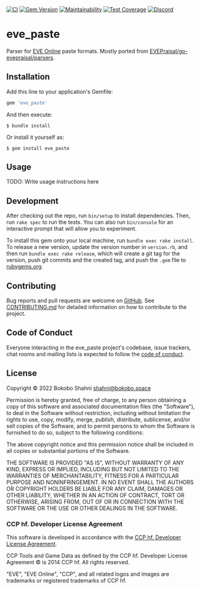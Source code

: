 [![CI](https://github.com/bokoboshahni/eve_paste/actions/workflows/ci.yml/badge.svg)](https://github.com/bokoboshahni/eve_paste/actions/workflows/ci.yml)
[![Gem Version](https://badge.fury.io/rb/eve_paste.svg)](https://badge.fury.io/rb/esi-sdk)
[![Maintainability](https://api.codeclimate.com/v1/badges/0edee6b4cc98e0020de1/maintainability)](https://codeclimate.com/github/bokoboshahni/eve_paste/maintainability)
[![Test Coverage](https://api.codeclimate.com/v1/badges/0edee6b4cc98e0020de1/test_coverage)](https://codeclimate.com/github/bokoboshahni/eve_paste/test_coverage)
[![Discord](https://img.shields.io/discord/782291682778546226)](https://discord.gg/beqVqV7ths)

# eve_paste

Parser for [EVE Online](https://www.eveonline.com/) paste formats. Mostly ported from [EVEPraisal/go-evepraisal/parsers](https://github.com/evepraisal/go-evepraisal/tree/master/parsers).

## Installation

Add this line to your application's Gemfile:

```ruby
gem 'eve_paste'
```

And then execute:

    $ bundle install

Or install it yourself as:

    $ gem install eve_paste

## Usage

TODO: Write usage instructions here

## Development

After checking out the repo, run `bin/setup` to install dependencies. Then, run `rake spec` to run the tests. You can also run `bin/console` for an interactive prompt that will allow you to experiment.

To install this gem onto your local machine, run `bundle exec rake install`. To release a new version, update the version number in `version.rb`, and then run `bundle exec rake release`, which will create a git tag for the version, push git commits and the created tag, and push the `.gem` file to [rubygems.org](https://rubygems.org).

## Contributing

Bug reports and pull requests are welcome on [GitHub](https://github.com/bokoboshahni/eve_paste). See [CONTRIBUTING.md](https://github.com/bokoboshahni/eve_paste/blob/master/CODE_OF_CONDUCT.md) for detailed information on how to contribute to the project.

## Code of Conduct

Everyone interacting in the eve_paste project's codebase, issue trackers, chat rooms and mailing lists is expected to follow the [code of conduct](https://github.com/bokoboshahni/eve_paste/blob/master/CODE_OF_CONDUCT.md).

## License

Copyright © 2022 Bokobo Shahni <shahni@bokobo.space>


Permission is hereby granted, free of charge, to any person obtaining a copy of this software and associated documentation files (the "Software"), to deal in the Software without restriction, including without limitation the rights to use, copy, modify, merge, publish, distribute, sublicense, and/or sell copies of the Software, and to permit persons to whom the Software is furnished to do so, subject to the following conditions:

The above copyright notice and this permission notice shall be included in all copies or substantial portions of the Software.

THE SOFTWARE IS PROVIDED "AS IS", WITHOUT WARRANTY OF ANY KIND, EXPRESS OR IMPLIED, INCLUDING BUT NOT LIMITED TO THE WARRANTIES OF MERCHANTABILITY, FITNESS FOR A PARTICULAR PURPOSE AND NONINFRINGEMENT. IN NO EVENT SHALL THE AUTHORS OR COPYRIGHT HOLDERS BE LIABLE FOR ANY CLAIM, DAMAGES OR OTHER LIABILITY, WHETHER IN AN ACTION OF CONTRACT, TORT OR OTHERWISE, ARISING FROM, OUT OF OR IN CONNECTION WITH THE SOFTWARE OR THE USE OR OTHER DEALINGS IN THE SOFTWARE.

### CCP hf. Developer License Agreement

This software is developed in accordance with the [CCP hf. Developer License Agreement](https://developers.eveonline.com/resource/license-agreement).

CCP Tools and Game Data as defined by the CCP hf. Developer License Agreement &copy; is 2014 CCP hf. All rights reserved.

"EVE", "EVE Online", "CCP", and all related logos and images are trademarks or registered trademarks of CCP hf.
